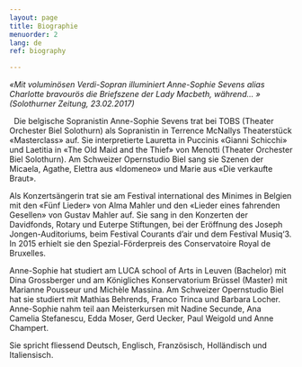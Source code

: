 ```yaml
---
layout: page
title: Biographie
menuorder: 2
lang: de
ref: biography

---
```

*«Mit voluminösen Verdi-Sopran illuminiert Anne-Sophie Sevens alias Charlotte bravourös die Briefszene der Lady Macbeth, während… » (Solothurner Zeitung, 23.02.2017)*

&nbsp;
Die belgische Sopranistin Anne-Sophie Sevens trat bei TOBS (Theater Orchester Biel Solothurn) als Sopranistin in Terrence McNallys Theaterstück «Masterclass» auf. Sie interpretierte Lauretta in Puccinis «Gianni Schicchi» und Laetitia in «The Old Maid and the Thief» von Menotti (Theater Orchester Biel Solothurn). Am Schweizer Opernstudio Biel sang sie Szenen der Micaela, Agathe, Elettra aus «Idomeneo» und Marie aus «Die verkaufte Braut».

Als Konzertsängerin trat sie am Festival international des Minimes in Belgien mit den «Fünf Lieder» von Alma Mahler und den «Lieder eines fahrenden Gesellen» von Gustav Mahler auf. Sie sang in den Konzerten der Davidfonds, Rotary und Euterpe Stiftungen, bei der Eröffnung des Joseph Jongen-Auditoriums, beim Festival Courants d’air und dem Festival Musiq‘3. 
In 2015 erhielt sie den Spezial-Förderpreis des Conservatoire Royal de Bruxelles. 

Anne-Sophie hat studiert am LUCA school of Arts in Leuven (Bachelor) mit Dina Grossberger und am Königliches Konservatorium Brüssel (Master) mit Marianne Pousseur und Michèle Massina. Am Schweizer Opernstudio Biel hat sie studiert mit Mathias Behrends, Franco Trinca und Barbara Locher. 
Anne-Sophie nahm teil aan Meisterkursen mit Nadine Secunde, Ana Camelia Stefanescu, Edda Moser, Gerd Uecker, Paul Weigold und Anne Champert. 

Sie spricht fliessend Deutsch, Englisch, Französisch, Holländisch und Italiensisch. 


